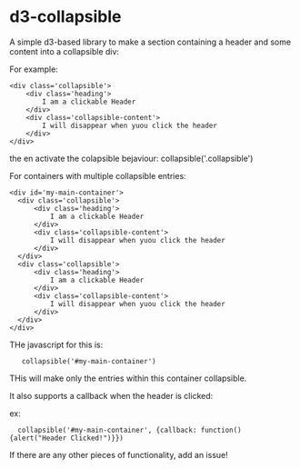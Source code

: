 # d3-collapsible
A simple d3-based library to make a section containing a header and some content into a collapsible div:

For example:
```
<div class='collapsible'>
    <div class='heading'>
        I am a clickable Header
    </div>
    <div class='collapsible-content'>
        I will disappear when yuou click the header
    </div>
</div>
```

the en activate the colapsible bejaviour:
collapsible('.collapsible')

For containers with multiple collapsible entries:

```
<div id='my-main-container'>
  <div class='collapsible'>
      <div class='heading'>
          I am a clickable Header
      </div>
      <div class='collapsible-content'>
          I will disappear when yuou click the header
      </div>
  </div>
  <div class='collapsible'>
      <div class='heading'>
          I am a clickable Header
      </div>
      <div class='collapsible-content'>
          I will disappear when yuou click the header
      </div>
  </div>
</div>
```

THe javascript for this is:
```
   collapsible('#my-main-container') 
```

THis will make only the entries within this container collapsible.

It also supports a callback when the header is clicked:

ex:
```
  collapsible('#my-main-container', {callback: function(){alert("Header Clicked!")}})
```

If there are any other pieces of functionality, add an issue!


